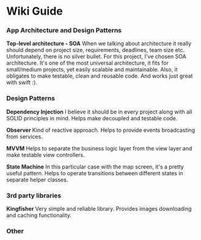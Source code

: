 # Wiki Guide


### App Architecture and Design Patterns

__Top-level architecture - SOA__
When we talking about architecture it really should depend on project size, requirements, deadlines, team size etc. Unfortunately, there is no silver bullet. For this project, I've chosen SOA architecture. It's one of the most universal architecture, it fits for small/medium projects, yet easily scalable and maintainable. Also, it obligates to make testable, clean and reusable code. And works just great with swift :).

### Design Patterns

__Dependency Injection__
I believe it should be in every project along with all SOLID principles in mind. Helps make decoupled and testable code.

__Observer__
Kind of reactive approach. Helps to provide events broadcasting from services.

__MVVM__
Helps to separate the business logic layer from the view layer and make testable view controllers.

__State Machine__
In this particular case with the map screen, it's a pretty useful pattern. Helps to operate transitions between different states in separate helper classes.


### 3rd party libraries

__Kingfisher__
Very simple and reliable library. Provides images downloading and caching functionality.


### Other
